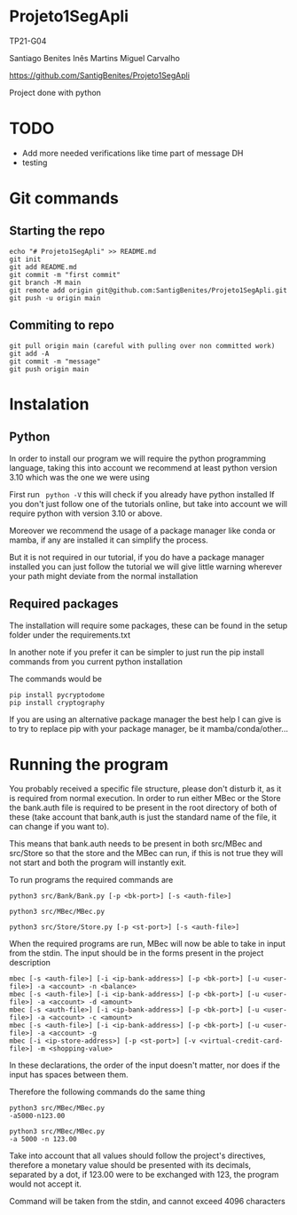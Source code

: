 # Projeto1SegApli

TP21-G04 

Santiago Benites
Inês Martins 
Miguel Carvalho 

https://github.com/SantigBenites/Projeto1SegApli

Project done with python

# TODO

- Add more needed verifications like time part of message DH 
- testing 


# Git commands

## Starting the repo
```
echo "# Projeto1SegApli" >> README.md
git init
git add README.md
git commit -m "first commit"
git branch -M main
git remote add origin git@github.com:SantigBenites/Projeto1SegApli.git
git push -u origin main
```

## Commiting to repo

```
git pull origin main (careful with pulling over non committed work)
git add -A
git commit -m "message"
git push origin main
```

# Instalation

## Python

In order to install our program we will require the python programming language, taking this into account we recommend at least python version 3.10 which was the one we were using

First run ``` python -V``` this will check if you already have python installed
If you don't just follow one of the tutorials online, but take into account we will require python with version 3.10 or above. 

Moreover we recommend the usage of a package manager like conda or mamba, if any are installed it can simplify the process.

But it is not required in our tutorial, if you do have a package manager installed you can just follow the tutorial we will give little warning wherever your path might deviate from the normal installation

## Required packages

The installation will require some packages, these can be found in the setup folder under the requirements.txt

In another note if you prefer it can be simpler to just run the pip install commands from you current python installation

The commands would be

```
pip install pycryptodome
pip install cryptography
```

If you are using an alternative package manager the best help I can give is to try to replace pip with your package manager, be it mamba/conda/other...

# Running the program

You probably received a specific file structure, please don't disturb it, as it is required from normal execution.
In order to run either MBec or the Store the bank.auth file is required to be present in the root directory of both of these (take account that bank,auth is just the standard name of the file, it can change if you want to). 

This means that bank.auth needs to be present in both src/MBec and src/Store so that the store and the MBec can run, if this is not true they will not  start and both the program will instantly exit.

To run programs the required commands are

```
python3 src/Bank/Bank.py [-p <bk-port>] [-s <auth-file>]

python3 src/MBec/MBec.py

python3 src/Store/Store.py [-p <st-port>] [-s <auth-file>]
```

When the required programs are run, MBec will now be able to take in input from the stdin. 
The input should be in the forms present in the project description

```
mbec [-s <auth-file>] [-i <ip-bank-address>] [-p <bk-port>] [-u <user-file>] -a <account> -n <balance>
mbec [-s <auth-file>] [-i <ip-bank-address>] [-p <bk-port>] [-u <user-file>] -a <account> -d <amount>
mbec [-s <auth-file>] [-i <ip-bank-address>] [-p <bk-port>] [-u <user-file>] -a <account> -c <amount>
mbec [-s <auth-file>] [-i <ip-bank-address>] [-p <bk-port>] [-u <user-file>] -a <account> -g
mbec [-i <ip-store-address>] [-p <st-port>] [-v <virtual-credit-card-file>] -m <shopping-value>
```

In these declarations, the order of the input doesn't matter, nor does if the input has spaces between them.

Therefore the following commands do the same thing
```
python3 src/MBec/MBec.py
-a5000-n123.00

python3 src/MBec/MBec.py
-a 5000 -n 123.00
```
Take into account that all values should follow the project's directives, therefore a monetary value should be presented with its decimals, separated by a dot, if 123.00 were to be exchanged with 123, the program would not accept it.

Command will be taken from the stdin, and cannot exceed 4096 characters